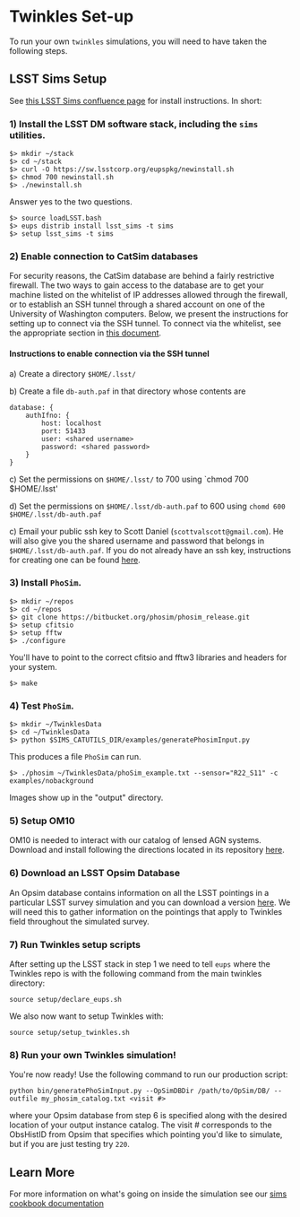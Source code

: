 # Twinkles Set-up

To run your own `twinkles` simulations, you will need to have taken the following steps.

## LSST Sims Setup

See [this LSST Sims confluence page](https://confluence.lsstcorp.org/display/SIM/Catalogs+and+MAF) for install instructions. In short:

### 1) Install the LSST DM software stack, including the `sims` utilities.
```
$> mkdir ~/stack
$> cd ~/stack
$> curl -O https://sw.lsstcorp.org/eupspkg/newinstall.sh
$> chmod 700 newinstall.sh
$> ./newinstall.sh
```
Answer yes to the two questions.
```
$> source loadLSST.bash
$> eups distrib install lsst_sims -t sims
$> setup lsst_sims -t sims
```

### 2) Enable connection to CatSim databases

For security reasons, the CatSim database are behind a fairly restrictive
firewall.  The two ways to gain access to the database are to get your machine
listed on the whitelist of IP addresses allowed through the firewall, or to
establish an SSH tunnel through a shared account on one of the University of
Washington computers.  Below, we present the instructions for setting up to
connect via the SSH tunnel.  To connect via the whitelist, see the appropriate
section in [this
document](https://github.com/DarkEnergyScienceCollaboration/Twinkles/blob/master/doc/Cookbook/Sims_phoSimGen.md).

#### Instructions to enable connection via the SSH tunnel

a) Create a directory `$HOME/.lsst/`

b) Create a file `db-auth.paf` in that directory whose contents are

    database: {
        authIfno: {
            host: localhost
            port: 51433
            user: <shared username>
            password: <shared password>
        }
    }

c) Set the permissions on `$HOME/.lsst/` to 700 using
`chmod 700 $HOME/.lsst'

d) Set the permissions on `$HOME/.lsst/db-auth.paf` to 600 using
`chomd 600 $HOME/.lsst/db-auth.paf`

c) Email your public ssh key to Scott Daniel (`scottvalscott@gmail.com`).
He will also give you the shared username and password that belongs in
`$HOME/.lsst/db-auth.paf`.  If you do not already have an ssh key,
instructions for creating one can be found
[here](https://help.github.com/articles/generating-a-new-ssh-key-and-adding-it-to-the-ssh-agent/).

### 3) Install `PhoSim`.
```
$> mkdir ~/repos
$> cd ~/repos
$> git clone https://bitbucket.org/phosim/phosim_release.git
$> setup cfitsio
$> setup fftw
$> ./configure
```
You'll have to point to the correct cfitsio and fftw3 libraries and headers for your system.
```
$> make
```

### 4) Test `PhoSim`.
```
$> mkdir ~/TwinklesData
$> cd ~/TwinklesData
$> python $SIMS_CATUTILS_DIR/examples/generatePhosimInput.py
```
This produces a file `PhoSim` can run.
```
$> ./phosim ~/TwinklesData/phoSim_example.txt --sensor="R22_S11" -c examples/nobackground
```
Images show up in the "output" directory.

### 5) Setup OM10

OM10 is needed to interact with our catalog of lensed AGN systems. Download and install following
the directions located in its repository [here](https://github.com/drphilmarshall/OM10).

### 6) Download an LSST Opsim Database

An Opsim database contains information on all the LSST pointings in a particular LSST survey simulation
and you can download a version [here](https://www.lsst.org/scientists/simulations/opsim/opsim-survey-data).
We will need this to gather information on the pointings that apply to Twinkles field throughout the simulated
survey.

### 7) Run Twinkles setup scripts

After setting up the LSST stack in step 1 we need to tell `eups` where the Twinkles repo is with the following
command from the main twinkles directory:

`source setup/declare_eups.sh`

We also now want to setup Twinkles with:

`source setup/setup_twinkles.sh`

### 8) Run your own Twinkles simulation!

You're now ready! Use the following command to run our production script:

`python bin/generatePhoSimInput.py --OpSimDBDir /path/to/OpSim/DB/ --outfile my_phosim_catalog.txt <visit #>`

where your Opsim database from step 6 is specified along with the desired location of your output instance catalog.
The visit # corresponds to the ObsHistID from Opsim that specifies which pointing you'd like to simulate, but if you
are just testing try `220`.

## Learn More

For more information on what's going on inside the simulation see our [sims cookbook documentation](Cookbook/sims_phoSimGen.md)
